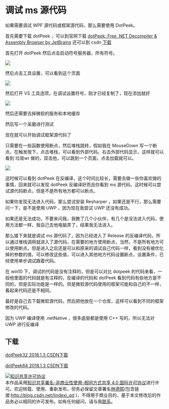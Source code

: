 # 调试 ms 源代码

如果需要调试 WPF 源代码或框架源代码，那么需要使用 DotPeek。

<!--more-->
<!-- 标签：调试，dotpeek,反编译 -->

首先需要下载 dotPeek ，可以到官网下载 [dotPeek: Free .NET Decompiler & Assembly Browser by JetBrains](https://www.jetbrains.com/decompiler/) 还可以到 csdn [下载](http://download.csdn.net/download/lindexi_gd/10133189 )

首先打开 dotPeek 然后点击启动符号服务器，所有符号。

![](http://image.acmx.xyz/34fdad35-5dfe-a75b-2b4b-8c5e313038e2%2F201798184736.jpg)

然后点击工具设置，可以看到这个页面

![](http://image.acmx.xyz/34fdad35-5dfe-a75b-2b4b-8c5e313038e2%2F201798185154.jpg)

然后打开 VS 工具选项，在调试设置符号，刚才已经复制了，现在添加就好

![](http://image.acmx.xyz/34fdad35-5dfe-a75b-2b4b-8c5e313038e2%2F20179819559.jpg)

然后还需要去掉微软的服务和本地缓存

然后写一个呆磨进行测试

现在就可以开始调试框架源代码了

只需要在一些函数使用断点，然后堆栈跳转，假如我在 MouseDown 写一个断点，在触发按下，点击堆栈，可以看到外部代码。右击外部代码显示，这样就可以看到 垃圾wr 做的，双击他，可以跳到一个页面，点击加载就可以。

![](http://image.acmx.xyz/34fdad35-5dfe-a75b-2b4b-8c5e313038e2%2F2017915151312.jpg)

这时候可以看到 dotPeek 在反编译，这个时间比较长，需要去做一些你喜欢做的事情，回来就可以发现 dotPeek 反编译好而且你看到 ms 源代码，这时候可以尝试源代码断点，但是不是所有地方都可以断点。

如果你发现无法进入代码，那么尝试安装 Resharper ，如果还是不行，那么需要问一下，是不是使用 UWP ，因为现在我尝试 UWP 还没有成功。

如果还是无法成功，不要来问我，我教了几个小伙伴，有几个是没法进入代码，使用方法都一样，我自己去他电脑弄了，结果我无法进入。

那么接下来就是调试 ms 源代码了，因为已经进入了 Release 的反编译代码，所以通过堆栈调用就进入了源代码，在需要的地方使用断点，当然，不是所有地方可以使用断点。但是进入之后还是可以和原来的调试自己代码一样，看到没有被优化掉的参数的值，可以修改这些值，可以进入其他地方代码设置断点，设置条件，已经使用单步调试跟着代码。

在 win10 下，调试的代码是没有注释的，但是可以对比 dotpeek 的代码来看，一般他里面的代码就是有注释的，反编译的代码和 dotPeek 看到代码有些地方是不同的，但是实际功能是一样的。但是微软源代码使用的框架可能和自己的不一样，看起来代码还是不相同。

最好是自己去下载微软源代码，然后把他放在一个仓库，这样可以看到不同的框架修改的代码。

因为 UWP 编译使用 .netNative ，很多底层都是使用 C++ 写的，所以无法对 UWP 进行反编译

## 下载

[dotPeek32 2018.1.3 CSDN下载](https://download.csdn.net/download/lindexi_gd/10550260 )

[dotPeek64 2018.1.3 CSDN下载](https://download.csdn.net/download/lindexi_gd/10550249 )

<a rel="license" href="http://creativecommons.org/licenses/by-nc-sa/4.0/"><img alt="知识共享许可协议" style="border-width:0" src="https://licensebuttons.net/l/by-nc-sa/4.0/88x31.png" /></a><br />本作品采用<a rel="license" href="http://creativecommons.org/licenses/by-nc-sa/4.0/">知识共享署名-非商业性使用-相同方式共享 4.0 国际许可协议</a>进行许可。欢迎转载、使用、重新发布，但务必保留文章署名[林德熙](http://blog.csdn.net/lindexi_gd)(包含链接:http://blog.csdn.net/lindexi_gd )，不得用于商业目的，基于本文修改后的作品务必以相同的许可发布。如有任何疑问，请与我[联系](mailto:lindexi_gd@163.com)。